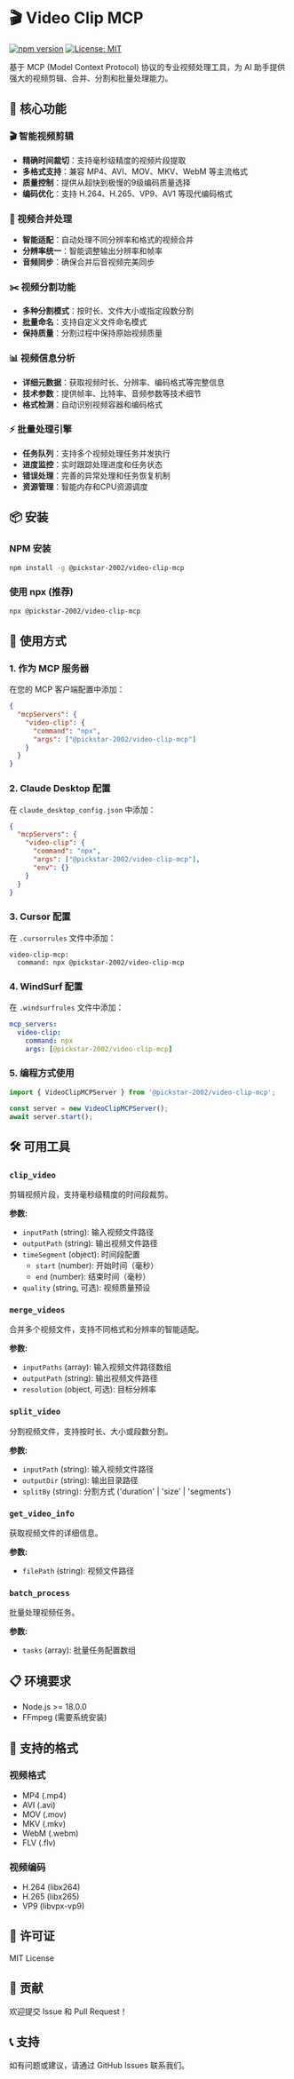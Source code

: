 # 🎬 Video Clip MCP

[![npm version](https://badge.fury.io/js/@pickstar-2002%2Fvideo-clip-mcp.svg)](https://badge.fury.io/js/@pickstar-2002%2Fvideo-clip-mcp)
[![License: MIT](https://img.shields.io/badge/License-MIT-yellow.svg)](https://opensource.org/licenses/MIT)

基于 MCP (Model Context Protocol) 协议的专业视频处理工具，为 AI 助手提供强大的视频剪辑、合并、分割和批量处理能力。

## 🎯 核心功能

### 🎬 智能视频剪辑
- **精确时间裁切**：支持毫秒级精度的视频片段提取
- **多格式支持**：兼容 MP4、AVI、MOV、MKV、WebM 等主流格式
- **质量控制**：提供从超快到极慢的9级编码质量选择
- **编码优化**：支持 H.264、H.265、VP9、AV1 等现代编码格式

### 🔗 视频合并处理
- **智能适配**：自动处理不同分辨率和格式的视频合并
- **分辨率统一**：智能调整输出分辨率和帧率
- **音频同步**：确保合并后音视频完美同步

### ✂️ 视频分割功能
- **多种分割模式**：按时长、文件大小或指定段数分割
- **批量命名**：支持自定义文件命名模式
- **保持质量**：分割过程中保持原始视频质量

### 📊 视频信息分析
- **详细元数据**：获取视频时长、分辨率、编码格式等完整信息
- **技术参数**：提供帧率、比特率、音频参数等技术细节
- **格式检测**：自动识别视频容器和编码格式

### ⚡ 批量处理引擎
- **任务队列**：支持多个视频处理任务并发执行
- **进度监控**：实时跟踪处理进度和任务状态
- **错误处理**：完善的异常处理和任务恢复机制
- **资源管理**：智能内存和CPU资源调度

## 📦 安装

### NPM 安装
```bash
npm install -g @pickstar-2002/video-clip-mcp
```

### 使用 npx (推荐)
```bash
npx @pickstar-2002/video-clip-mcp
```

## 🚀 使用方式

### 1. 作为 MCP 服务器

在您的 MCP 客户端配置中添加：

```json
{
  "mcpServers": {
    "video-clip": {
      "command": "npx",
      "args": ["@pickstar-2002/video-clip-mcp"]
    }
  }
}
```

### 2. Claude Desktop 配置

在 `claude_desktop_config.json` 中添加：

```json
{
  "mcpServers": {
    "video-clip": {
      "command": "npx",
      "args": ["@pickstar-2002/video-clip-mcp"],
      "env": {}
    }
  }
}
```

### 3. Cursor 配置

在 `.cursorrules` 文件中添加：

```
video-clip-mcp:
  command: npx @pickstar-2002/video-clip-mcp
```

### 4. WindSurf 配置

在 `.windsurfrules` 文件中添加：

```yaml
mcp_servers:
  video-clip:
    command: npx
    args: [@pickstar-2002/video-clip-mcp]
```

### 5. 编程方式使用

```typescript
import { VideoClipMCPServer } from '@pickstar-2002/video-clip-mcp';

const server = new VideoClipMCPServer();
await server.start();
```

## 🛠️ 可用工具

### `clip_video`
剪辑视频片段，支持毫秒级精度的时间段裁剪。

**参数:**
- `inputPath` (string): 输入视频文件路径
- `outputPath` (string): 输出视频文件路径
- `timeSegment` (object): 时间段配置
  - `start` (number): 开始时间（毫秒）
  - `end` (number): 结束时间（毫秒）
- `quality` (string, 可选): 视频质量预设

### `merge_videos`
合并多个视频文件，支持不同格式和分辨率的智能适配。

**参数:**
- `inputPaths` (array): 输入视频文件路径数组
- `outputPath` (string): 输出视频文件路径
- `resolution` (object, 可选): 目标分辨率

### `split_video`
分割视频文件，支持按时长、大小或段数分割。

**参数:**
- `inputPath` (string): 输入视频文件路径
- `outputDir` (string): 输出目录路径
- `splitBy` (string): 分割方式 ('duration' | 'size' | 'segments')

### `get_video_info`
获取视频文件的详细信息。

**参数:**
- `filePath` (string): 视频文件路径

### `batch_process`
批量处理视频任务。

**参数:**
- `tasks` (array): 批量任务配置数组

## 📋 环境要求

- Node.js >= 18.0.0
- FFmpeg (需要系统安装)

## 🎯 支持的格式

### 视频格式
- MP4 (.mp4)
- AVI (.avi)
- MOV (.mov)
- MKV (.mkv)
- WebM (.webm)
- FLV (.flv)

### 视频编码
- H.264 (libx264)
- H.265 (libx265)
- VP9 (libvpx-vp9)

## 📄 许可证

MIT License

## 🤝 贡献

欢迎提交 Issue 和 Pull Request！

## 📞 支持

如有问题或建议，请通过 GitHub Issues 联系我们。